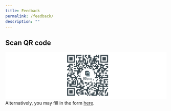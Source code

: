 ```yaml
---
title: Feedback
permalink: /feedback/
description: ""
---
```

## Scan QR code
![](/images/final%202.png)
Alternatively, you may fill in the form [here](https://go.gov.sg/pswlf-ogp-feedback).
